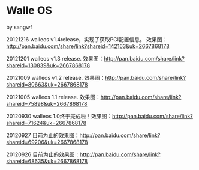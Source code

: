 Walle OS
=======
by sangwf

20121216 walleos v1.4release，实现了获取PCI配置信息。 效果图：http://pan.baidu.com/share/link?shareid=142163&uk=2667868178

20121201 walleos v1.3 release. 效果图：http://pan.baidu.com/share/link?shareid=130839&uk=2667868178

20121009 walleos v1.2 release. 效果图：http://pan.baidu.com/share/link?shareid=80663&uk=2667868178

20121005 walleos 1.1 release. 效果图：http://pan.baidu.com/share/link?shareid=75898&uk=2667868178

20120930 walleos 1.0终于完成啦！效果图：http://pan.baidu.com/share/link?shareid=71624&uk=2667868178

20120927 目前为止的效果图：http://pan.baidu.com/share/link?shareid=69206&uk=2667868178

20120926 目前为止的效果图：http://pan.baidu.com/share/link?shareid=68635&uk=2667868178
